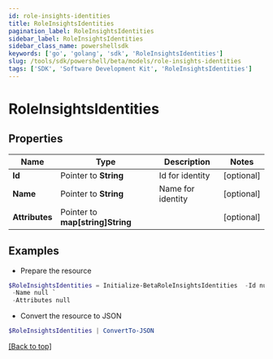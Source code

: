 ```yaml
---
id: role-insights-identities
title: RoleInsightsIdentities
pagination_label: RoleInsightsIdentities
sidebar_label: RoleInsightsIdentities
sidebar_class_name: powershellsdk
keywords: ['go', 'golang', 'sdk', 'RoleInsightsIdentities'] 
slug: /tools/sdk/powershell/beta/models/role-insights-identities
tags: ['SDK', 'Software Development Kit', 'RoleInsightsIdentities']
---
```



# RoleInsightsIdentities

## Properties

Name | Type | Description | Notes
------------ | ------------- | ------------- | -------------
**Id** |  Pointer to **String** | Id for identity | [optional] 
**Name** |  Pointer to **String** | Name for identity | [optional] 
**Attributes** |  Pointer to **map[string]String** |  | [optional] 

## Examples

- Prepare the resource
```powershell
$RoleInsightsIdentities = Initialize-BetaRoleInsightsIdentities  -Id null `
 -Name null `
 -Attributes null
```

- Convert the resource to JSON
```powershell
$RoleInsightsIdentities | ConvertTo-JSON
```


[[Back to top]](#) 

